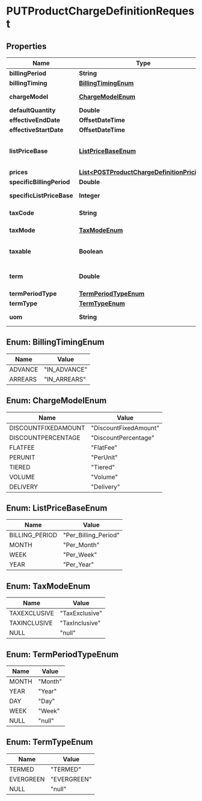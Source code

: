 

# PUTProductChargeDefinitionRequest


## Properties

| Name | Type | Description | Notes |
|------------ | ------------- | ------------- | -------------|
|**billingPeriod** | **String** | The override value of the billingPeriod for the product charge definition.  |  [optional] |
|**billingTiming** | [**BillingTimingEnum**](#BillingTimingEnum) | The override value of the billingTiming for the product charge definition.  |  [optional] |
|**chargeModel** | [**ChargeModelEnum**](#ChargeModelEnum) | Determines how to calculate charges. Charge models must be individually activated in Zuora Billing administration.  |  [optional] |
|**defaultQuantity** | **Double** | The default quantity.   This field is applicable only for one-time and recurring charges.  |  [optional] |
|**effectiveEndDate** | **OffsetDateTime** | The effective end date of the product charge definition.  |  [optional] |
|**effectiveStartDate** | **OffsetDateTime** | The effective start date of the product charge definition.  |  [optional] |
|**listPriceBase** | [**ListPriceBaseEnum**](#ListPriceBaseEnum) | The list price base.   This field is applicable only for recurring charges.  **Note**: The &#x60;Per_Year&#x60; enum value is available only if you have the &lt;a href&#x3D;\&quot;https://knowledgecenter.zuora.com/Billing/Subscriptions/Product_Catalog/I_Annual_List_Price\&quot; target&#x3D;\&quot;_blank\&quot;&gt;Annual List Price&lt;/a&gt; feature enabled.  |  [optional] |
|**prices** | [**List&lt;POSTProductChargeDefinitionPricing&gt;**](POSTProductChargeDefinitionPricing.md) | Container for the new prices to override the existing prices of the product charge definition.  |  [optional] |
|**specificBillingPeriod** | **Double** | The override value of the specificBillingPeriod for the product charge definition.  |  [optional] |
|**specificListPriceBase** | **Integer** | The number of months for the list price base of the charge definition.  The field is &#x60;null&#x60; if the &#x60;listPriceBase&#x60; field is not set to &#x60;Per_Specific_Months&#x60;.  |  [optional] |
|**taxCode** | **String** | Specifies the tax code for taxation rules. This field is equired when the &#x60;Taxable&#x60; field is set to &#x60;True&#x60;.  **Note**: This value affects the tax calculation of the charge.  |  [optional] |
|**taxMode** | [**TaxModeEnum**](#TaxModeEnum) | Determines how to define taxation for the charge. This field is equired when the &#x60;Taxable&#x60; field is set to &#x60;True&#x60;.  **Note**: This value affects the tax calculation of the charge.  |  [optional] |
|**taxable** | **Boolean** | Determines whether the charge definition is taxable. When this field is set to &#x60;True&#x60;, the &#x60;TaxMode&#x60; and &#x60;TaxCode&#x60; fields are required.  **Character limit**: 5  **Values**: &#x60;True&#x60;, &#x60;False&#x60;  **Note**: This value affects the tax calculation of the charge.  |  [optional] |
|**term** | **Double** | The number of periods of a termed subscription that is eligible for this charge definition. This field is applicable when the &#x60;termType&#x60; field is set to &#x60;TERMED&#x60;,  and is to be used together with the &#x60;termPeriodType&#x60; field.  |  [optional] |
|**termPeriodType** | [**TermPeriodTypeEnum**](#TermPeriodTypeEnum) | Specifies the period type for the subscription term that is eligible for this charge definition.  |  [optional] |
|**termType** | [**TermTypeEnum**](#TermTypeEnum) | The type of the subscription that is eligible for this charge definition.  |  [optional] |
|**uom** | **String** | Describes the unit of measure (UOM) configured in **Settings &gt; Billing**.  **Values**: &#x60;Each&#x60;, &#x60;License&#x60;, &#x60;Seat&#x60;, or &#x60;null&#x60;  |  [optional] |



## Enum: BillingTimingEnum

| Name | Value |
|---- | -----|
| ADVANCE | &quot;IN_ADVANCE&quot; |
| ARREARS | &quot;IN_ARREARS&quot; |



## Enum: ChargeModelEnum

| Name | Value |
|---- | -----|
| DISCOUNTFIXEDAMOUNT | &quot;DiscountFixedAmount&quot; |
| DISCOUNTPERCENTAGE | &quot;DiscountPercentage&quot; |
| FLATFEE | &quot;FlatFee&quot; |
| PERUNIT | &quot;PerUnit&quot; |
| TIERED | &quot;Tiered&quot; |
| VOLUME | &quot;Volume&quot; |
| DELIVERY | &quot;Delivery&quot; |



## Enum: ListPriceBaseEnum

| Name | Value |
|---- | -----|
| BILLING_PERIOD | &quot;Per_Billing_Period&quot; |
| MONTH | &quot;Per_Month&quot; |
| WEEK | &quot;Per_Week&quot; |
| YEAR | &quot;Per_Year&quot; |



## Enum: TaxModeEnum

| Name | Value |
|---- | -----|
| TAXEXCLUSIVE | &quot;TaxExclusive&quot; |
| TAXINCLUSIVE | &quot;TaxInclusive&quot; |
| NULL | &quot;null&quot; |



## Enum: TermPeriodTypeEnum

| Name | Value |
|---- | -----|
| MONTH | &quot;Month&quot; |
| YEAR | &quot;Year&quot; |
| DAY | &quot;Day&quot; |
| WEEK | &quot;Week&quot; |
| NULL | &quot;null&quot; |



## Enum: TermTypeEnum

| Name | Value |
|---- | -----|
| TERMED | &quot;TERMED&quot; |
| EVERGREEN | &quot;EVERGREEN&quot; |
| NULL | &quot;null&quot; |



